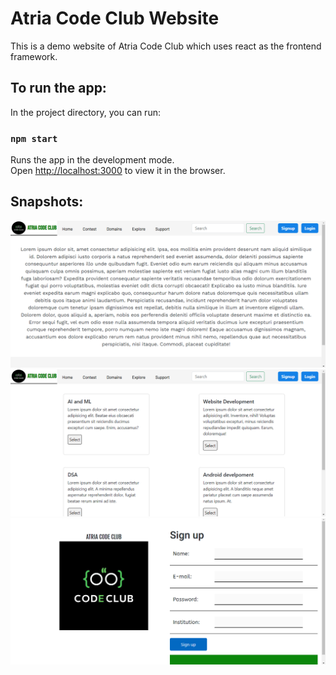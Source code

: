 # Atria Code Club Website

This is a demo website of Atria Code Club which uses react as the frontend framework.

## To run the app:

In the project directory, you can run:

### `npm start`

Runs the app in the development mode.\
Open [http://localhost:3000](http://localhost:3000) to view it in the browser.

## Snapshots:

![Alt text describing the image](/atriacodeclubpics/Home-pg.png)
![Alt text describing the image](/atriacodeclubpics/Domains-pg.png)
![Alt text describing the image](/atriacodeclubpics/signup-pg.png)



